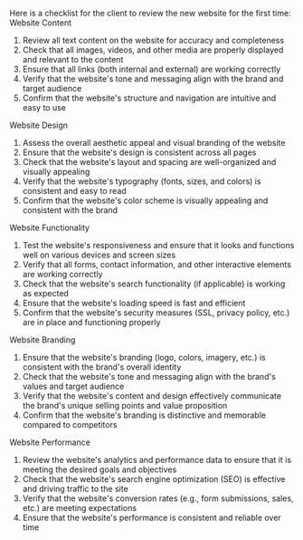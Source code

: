Here is a checklist for the client to review the new website for the first time:
Website Content

 1. Review all text content on the website for accuracy and completeness
 2. Check that all images, videos, and other media are properly displayed and relevant to the content
 3. Ensure that all links (both internal and external) are working correctly
 4. Verify that the website's tone and messaging align with the brand and target audience
 5. Confirm that the website's structure and navigation are intuitive and easy to use

Website Design

 1. Assess the overall aesthetic appeal and visual branding of the website
 2. Ensure that the website's design is consistent across all pages
 3. Check that the website's layout and spacing are well-organized and visually appealing
 4. Verify that the website's typography (fonts, sizes, and colors) is consistent and easy to read
 5. Confirm that the website's color scheme is visually appealing and consistent with the brand

Website Functionality

 1. Test the website's responsiveness and ensure that it looks and functions well on various devices and screen sizes
 2. Verify that all forms, contact information, and other interactive elements are working correctly
 3. Check that the website's search functionality (if applicable) is working as expected
 4. Ensure that the website's loading speed is fast and efficient
 5. Confirm that the website's security measures (SSL, privacy policy, etc.) are in place and functioning properly

Website Branding

 1. Ensure that the website's branding (logo, colors, imagery, etc.) is consistent with the brand's overall identity
 2. Check that the website's tone and messaging align with the brand's values and target audience
 3. Verify that the website's content and design effectively communicate the brand's unique selling points and value proposition
 4. Confirm that the website's branding is distinctive and memorable compared to competitors

Website Performance

 1. Review the website's analytics and performance data to ensure that it is meeting the desired goals and objectives
 2. Check that the website's search engine optimization (SEO) is effective and driving traffic to the site
 3. Verify that the website's conversion rates (e.g., form submissions, sales, etc.) are meeting expectations
 4. Ensure that the website's performance is consistent and reliable over time
